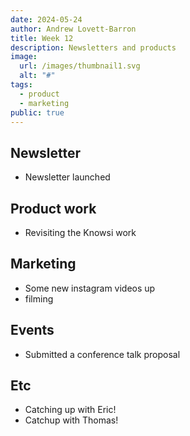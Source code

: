 ```yaml
---
date: 2024-05-24
author: Andrew Lovett-Barron
title: Week 12
description: Newsletters and products
image:
  url: /images/thumbnail1.svg
  alt: "#"
tags:
  - product
  - marketing
public: true
---
```


## Newsletter

- Newsletter launched

## Product work

- Revisiting the Knowsi work

## Marketing

- Some new instagram videos up
- filming

## Events

- Submitted a conference talk proposal

## Etc

- Catching up with Eric!
- Catchup with Thomas!

